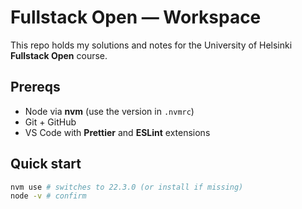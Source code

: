 # Fullstack Open — Workspace

This repo holds my solutions and notes for the University of Helsinki **Fullstack Open** course.

## Prereqs

- Node via **nvm** (use the version in `.nvmrc`)
- Git + GitHub
- VS Code with **Prettier** and **ESLint** extensions

## Quick start

```bash
nvm use # switches to 22.3.0 (or install if missing)
node -v # confirm
```
